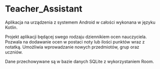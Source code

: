 # Teacher_Assistant

Aplikacja na urządzenia z systemem Android w całości wykonana w języku Kotlin.

Projekt aplikacji będącej swego rodzaju dziennikiem ocen nauczyciela.
Pozwala na dodawanie ocen w postaci noty lub ilości punktów wraz z notatką.
Umożliwia wprowadzanie nowych przedmiotów, grup oraz uczniów.

Dane przechowywane są w bazie danych SQLite z wykorzystaniem Room.
